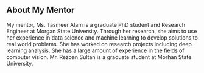 ## About My Mentor

My mentor, Ms. Tasmeer Alam is a graduate PhD student and Research Engineer at Morgan State University. Through her research, she aims to use her experience in data science and machine learning to develop solutions to real world problems. She has worked on research projects including deep learning analysis. She has a large amount of experience in the fields of computer vision. Mr. Rezoan Sultan is a graduate student at Morhan State University. 




